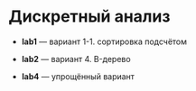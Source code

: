 # Дискретный анализ

* **lab1** — вариант 1-1. сортировка подсчётом

* **lab2** — вариант 4. B-дерево

* **lab4** — упрощённый вариант
